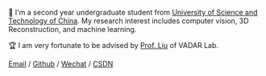 

🌟 I'm a second year undergraduate student from [University of Science and Technology of China](https://en.ustc.edu.cn/). My research interest includes computer vision, 3D Reconstruction, and machine learning.


🏆 I am very fortunate to be advised by [Prof. Liu](https://faculty.ustc.edu.cn/dongeliu/) of VADAR Lab.


[Email](zhangmenglin@mail.ustc.edu.cn) / [Github](https://github.com/Arcxml) / [Wechat](../images/wechat.jpg) / [CSDN](https://blog.csdn.net/weixin_49599247?type=blog)
